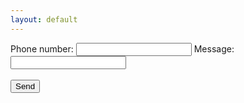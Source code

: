 ```yaml
---
layout: default
---
```

<div id= "form">
Phone number: <input type="text" id="phone">
Message: <input type="text" id="say">
<br><br>
<button onclick="myFunction()">Send</button>
</div>
<p id="demo"></p>

<script>
function myFunction() {
const headers = new Headers();
headers.append('Content-Type', 'application/json');
headers.append('Authorization', 'key=AAAAuA5SsNc:APA91bHokGLHzZS5BGPd3iVJ1fp7MxF8M2wdE3dEeTHTxY9r0sA1UgcDkRmwAvCojLYDDgSmQsPUNo1CYHHIRYKINqc31lz9ALNzhXK8bRPctK1HlwRaIBwn8uklIjLWouT3D9m6vjn1');
headers.append('content-length', '485');
const body = `{
    "to": "cVv1_TyGS22qVDsPBj83TI:APA91bE322pvqwFCVCWbVxuVItg-34-hHAdPHvLZASQsicrXN_F06nsH2d17-5UpeLzXImmZ4HBcyREQ4F0hBiCxkv0KHV3YxgFerADS-CQvNHVgxGay3WV_LuxSfXT89Cog2qG6j8IF",
    "data": {
    "phone": ${'"'+document.getElementById("phone").value+'"'},
    "say": ${'"'+document.getElementById("say").value+'"'}
      }
}`;

const init = {
  method: 'POST',
  headers,
  body
};

fetch('https://fcm.googleapis.com/fcm/send', init)
.then((response) => {
  return response.text();
})
.then((text) => {
  // text is the response body
    document.getElementById("form").style.display = "none";
  document.getElementById("demo").innerHTML = "Sent";
    console.log(text);
})
.catch((e) => {
  // error in e.message
  document.getElementById("demo").innerHTML = "Server error. Try again";
    console.log(e.message);
});
}
</script>
